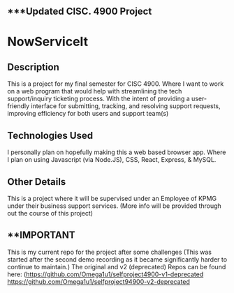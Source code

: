 ## ***Updated CISC. 4900 Project

# NowServiceIt

## Description
This is a project for my final semester for CISC 4900. 
Where I want to work on a web program that would help with streamlining the tech support/inquiry ticketing process. With the intent of providing a user-friendly interface for submitting, tracking, and resolving support requests, improving efficiency for both users and support team(s)

## Technologies Used
I personally plan on hopefully making this a web based browser app.
Where I plan on using Javascript (via Node.JS), CSS, React, Express, & MySQL. 

## Other Details
This is a project where it will be supervised under an Employee of KPMG under their business support services. (More info will be provided through out the course of this project)

## **IMPORTANT
This is my current repo for the project after some challenges 
(This was started after the second demo recording as it became significantly harder to continue to maintain.)
The original  and v2 (deprecated) Repos can be found here:
(https://github.com/Omega1u1/selfproject4900-v1-deprecated
https://github.com/Omega1u1/selfproject94900-v2-deprecated


